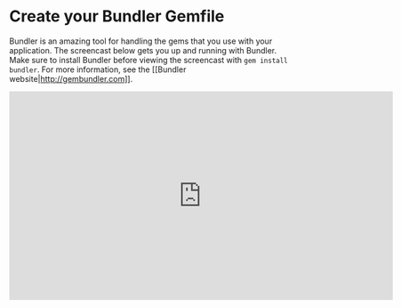 # Create your Bundler Gemfile

Bundler is an amazing tool for handling the gems that you use with your application. The screencast below gets you up and running with Bundler. Make sure to install Bundler before viewing the screencast with `gem install bundler`. For more information, see the [[Bundler website|http://gembundler.com]].

<html>
<iframe src="http://player.vimeo.com/video/10914990?portrait=0&amp;color=ffffff" width="690" height="375" frameborder="0"></iframe>
</html>